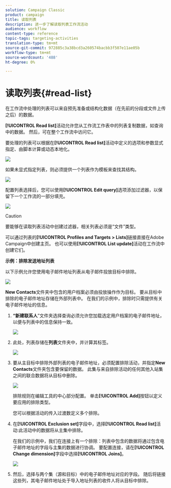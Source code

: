 ```yaml
---
solution: Campaign Classic
product: campaign
title: 读取列表
description: 进一步了解读取列表工作流活动
audience: workflow
content-type: reference
topic-tags: targeting-activities
translation-type: tm+mt
source-git-commit: 972885c3a38bcd3a260574bacbb3f507e11ae05b
workflow-type: tm+mt
source-wordcount: '488'
ht-degree: 0%

---
```



# 读取列表{#read-list}

在工作流中处理的列表可以来自预先准备或结构化数据（在先前的分段或文件上传之后）的数据。

**[!UICONTROL Read list]**&#x200B;活动允许您从工作流工作表中的列表复制数据，如查询中的数据。 然后，可在整个工作流中访问它。

要处理的列表可以根据在&#x200B;**[!UICONTROL Read list]**&#x200B;活动中定义的选项和参数显式指定、由脚本计算或动态本地化。

![](assets/list_edit_select_option_01.png)

如果未显式指定列表，则必须提供一个列表作为模板来查找其结构。

![](assets/s_advuser_list_template_select.png)

配置列表选择后，您可以使用&#x200B;**[!UICONTROL Edit query]**&#x200B;选项添加过滤器，以保留下一个工作流的一部分填充。

![](assets/wf_readlist_1.png)

>[!CAUTION]
>
>要能够在读取列表活动中创建过滤器，相关列表必须是“文件”类型。

可以通过列表的&#x200B;**[!UICONTROL Profiles and Targets > Lists]**&#x200B;链接直接在Adobe Campaign中创建主页。 也可以使用&#x200B;**[!UICONTROL List update]**&#x200B;活动在工作流中创建它们。

**示例：排除发送地址列表**

以下示例允许您使用电子邮件地址列表从电子邮件投放目标中排除。

![](assets/s_advuser_list_read_sample_1.png)

**New Contacts**&#x200B;文件夹中包含的用户档案必须由投放操作作为目标。 要从目标中排除的电子邮件地址存储在外部列表中。 在我们的示例中，排除时只需提供有关电子邮件地址的信息。

1. **“新建联系人**”文件夹选择查询必须允许您加载选定用户档案的电子邮件地址，以便与列表中的信息保持一致。

   ![](assets/s_advuser_list_read_sample_0.png)

1. 此处，列表存储在&#x200B;**列表**&#x200B;文件夹中，并计算其标签。

   ![](assets/s_advuser_list_read_sample_2.png)

1. 要从主目标中排除外部列表的电子邮件地址，必须配置排除活动，并指定&#x200B;**New Contacts**&#x200B;文件夹包含要保留的数据。 此集与来自排除活动的任何其他入站集之间的联合数据将从目标中删除。

   ![](assets/s_advuser_list_read_sample_3.png)

   排除规则在编辑工具的中心部分配置。 单击&#x200B;**[!UICONTROL Add]**&#x200B;按钮以定义要应用的排除类型。

   您可以根据活动的传入过渡数定义多个排除。

1. 在&#x200B;**[!UICONTROL Exclusion set]**&#x200B;字段中，选择&#x200B;**[!UICONTROL Read list]**&#x200B;活动:此活动中的数据将从主集中排除。

   在我们的示例中，我们在连接上有一个排除：列表中包含的数据将通过包含电子邮件地址的字段与主集的数据进行协调。 要配置连接，请在&#x200B;**[!UICONTROL Change dimension]**&#x200B;字段中选择&#x200B;**[!UICONTROL Joins]**。

   ![](assets/s_advuser_list_read_sample_4.png)

1. 然后，选择与两个集（源和目标）中的电子邮件地址对应的字段。 随后将链接这些列，其电子邮件地址处于导入地址列表的收件人将从目标中排除。

